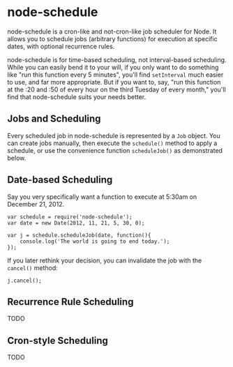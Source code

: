 node-schedule
=============
node-schedule is a cron-like and not-cron-like job scheduler for Node. It allows you to schedule jobs (arbitrary functions) for execution at specific dates, with optional recurrence rules.

node-schedule is for time-based scheduling, not interval-based scheduling. While you can easily bend it to your will, if you only want to do something like "run this function every 5 minutes", you'll find `setInterval` much easier to use, and far more appropriate. But if you want to, say, "run this function at the :20 and :50 of every hour on the third Tuesday of every month," you'll find that node-schedule suits your needs better.

Jobs and Scheduling
-------------------
Every scheduled job in node-schedule is represented by a `Job` object. You can create jobs manually, then execute the `schedule()` method to apply a schedule, or use the convenience function `scheduleJob()` as demonstrated below.

Date-based Scheduling
---------------------
Say you very specifically want a function to execute at 5:30am on December 21, 2012.

	var schedule = require('node-schedule');
	var date = new Date(2012, 11, 21, 5, 30, 0);
	
	var j = schedule.scheduleJob(date, function(){
		console.log('The world is going to end today.');
	});

If you later rethink your decision, you can invalidate the job with the `cancel()` method:

	j.cancel();

Recurrence Rule Scheduling
--------------------------
TODO

Cron-style Scheduling
---------------------
TODO

